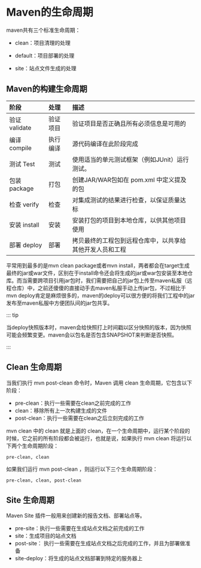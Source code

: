 # Maven的生命周期

maven共有三个标准生命周期：

- clean：项目清理的处理
- default：项目部署的处理

- site：站点文件生成的处理



## Maven的构建生命周期

| 阶段          | 处理     | 描述                                                     |
| :------------ | :------- | :------------------------------------------------------- |
| 验证 validate | 验证项目 | 验证项目是否正确且所有必须信息是可用的                   |
| 编译 compile  | 执行编译 | 源代码编译在此阶段完成                                   |
| 测试 Test     | 测试     | 使用适当的单元测试框架（例如JUnit）运行测试。            |
| 包装 package  | 打包     | 创建JAR/WAR包如在 pom.xml 中定义提及的包                 |
| 检查 verify   | 检查     | 对集成测试的结果进行检查，以保证质量达标                 |
| 安装 install  | 安装     | 安装打包的项目到本地仓库，以供其他项目使用               |
| 部署 deploy   | 部署     | 拷贝最终的工程包到远程仓库中，以共享给其他开发人员和工程 |



平常用到最多的是mvn clean package或者mvn install，两者都会在target生成最终的jar或war文件，区别在于install命令还会将生成的jar或war包安装至本地仓库。而当需要跨项目引用jar包时，我们需要把自己的jar包上传至maven私服（远程仓库）中，之前还傻傻的直接动手去maven私服手动上传jar包，不过相比于mvn deploy肯定是麻烦很多的，maven的deploy可以很方便的将我们工程中的jar发布至maven私服中方便团队间的jar包共享。



::: tip

当deploy快照版本时，maven会给快照打上时间戳以区分快照的版本，因为快照可能会频繁变更。maven会以包名是否包含SNAPSHOT来判断是否快照。

:::





## Clean 生命周期

当我们执行 mvn post-clean 命令时，Maven 调用 clean 生命周期，它包含以下阶段：

- pre-clean：执行一些需要在clean之前完成的工作
- clean：移除所有上一次构建生成的文件
- post-clean：执行一些需要在clean之后立刻完成的工作

mvn clean 中的 clean 就是上面的 clean，在一个生命周期中，运行某个阶段的时候，它之前的所有阶段都会被运行，也就是说，如果执行 mvn clean 将运行以下两个生命周期阶段：

```
pre-clean, clean
```

如果我们运行 mvn post-clean ，则运行以下三个生命周期阶段：

```
pre-clean, clean, post-clean
```





## Site 生命周期

Maven Site 插件一般用来创建新的报告文档、部署站点等。

- pre-site：执行一些需要在生成站点文档之前完成的工作
- site：生成项目的站点文档
- post-site： 执行一些需要在生成站点文档之后完成的工作，并且为部署做准备
- site-deploy：将生成的站点文档部署到特定的服务器上
